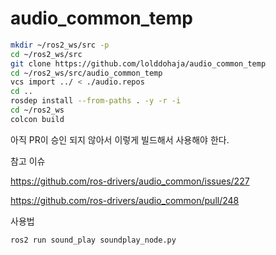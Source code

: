 # audio_common_temp

```bash
mkdir ~/ros2_ws/src -p
cd ~/ros2_ws/src
git clone https://github.com/lolddohaja/audio_common_temp
cd ~/ros2_ws/src/audio_common_temp
vcs import ../ < ./audio.repos
cd ..
rosdep install --from-paths . -y -r -i
cd ~/ros2_ws
colcon build
```

아직 PR이 승인 되지 않아서 이렇게 빌드해서 사용해야 한다.

참고 이슈

https://github.com/ros-drivers/audio_common/issues/227

https://github.com/ros-drivers/audio_common/pull/248

사용법

```bash
ros2 run sound_play soundplay_node.py
```